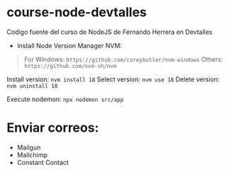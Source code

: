 # course-node-devtalles
Codigo fuente del curso de NodeJS de Fernando Herrera en Devtalles


* Install Node Version Manager NVM: 
> For Windows: `https://github.com/coreybutler/nvm-windows`
> Others: `https://github.com/nvm-sh/nvm`

Install version: `nvm install 18`
Select version: `nvm use 18`
Delete version: `nvm uninstall 18`


Execute nodemon: `npx nodemon src/app`

# Enviar correos:
* Mailgun
* Mailchimp
* Constant Contact
